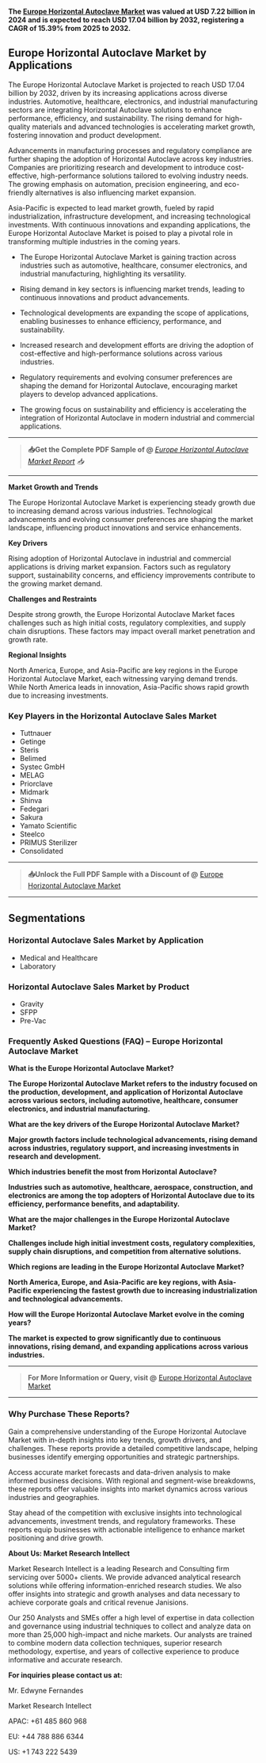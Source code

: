 <p><strong>The <a href="https://www.marketresearchintellect.com/download-sample/?rid=519323&amp;utm_source=Pulse-April-Europe&amp;utm_medium=852">Europe Horizontal Autoclave Market</a> was valued at USD 7.22 billion in 2024 and is expected to reach USD 17.04 billion by 2032, registering a CAGR of 15.39% from 2025 to 2032.</strong></p><h2>Europe Horizontal Autoclave Market by Applications&nbsp;</h2><p><p>The Europe Horizontal Autoclave Market is projected to reach USD 17.04 billion by 2032, driven by its increasing applications across diverse industries. Automotive, healthcare, electronics, and industrial manufacturing sectors are integrating Horizontal Autoclave solutions to enhance performance, efficiency, and sustainability. The rising demand for high-quality materials and advanced technologies is accelerating market growth, fostering innovation and product development.</p><p>Advancements in manufacturing processes and regulatory compliance are further shaping the adoption of Horizontal Autoclave across key industries. Companies are prioritizing research and development to introduce cost-effective, high-performance solutions tailored to evolving industry needs. The growing emphasis on automation, precision engineering, and eco-friendly alternatives is also influencing market expansion.</p><p>Asia-Pacific is expected to lead market growth, fueled by rapid industrialization, infrastructure development, and increasing technological investments. With continuous innovations and expanding applications, the Europe Horizontal Autoclave Market is poised to play a pivotal role in transforming multiple industries in the coming years.</p></p><ul><li><p>The Europe Horizontal Autoclave Market is gaining traction across industries such as automotive, healthcare, consumer electronics, and industrial manufacturing, highlighting its versatility.</p></li><li><p>Rising demand in key sectors is influencing market trends, leading to continuous innovations and product advancements.</p></li><li><p>Technological developments are expanding the scope of applications, enabling businesses to enhance efficiency, performance, and sustainability.</p></li><li><p>Increased research and development efforts are driving the adoption of cost-effective and high-performance solutions across various industries.</p></li><li><p>Regulatory requirements and evolving consumer preferences are shaping the demand for Horizontal Autoclave, encouraging market players to develop advanced applications.</p></li><li><p>The growing focus on sustainability and efficiency is accelerating the integration of Horizontal Autoclave in modern industrial and commercial applications.</p></li></ul><hr /><blockquote><p><strong><span class="font-[700]">📥Get the Complete PDF Sample of @ </span></strong><em><span class="font-[700]"><a href="https://www.marketresearchintellect.com/download-sample/?rid=519323&amp;utm_source=Pulse-April-Europe&amp;utm_medium=852" target="_blank" data-tracking-control-name="article-ssr-frontend-pulse_little-text-block" data-tracking-will-navigate="" data-test-link="">Europe Horizontal Autoclave Market Report</a>&nbsp;📥</span></em></p></blockquote><hr /><p class="" data-start="77" data-end="360"><strong data-start="77" data-end="105">Market Growth and Trends</strong></p><p class="" data-start="77" data-end="360">The Europe Horizontal Autoclave Market is experiencing steady growth due to increasing demand across various industries. Technological advancements and evolving consumer preferences are shaping the market landscape, influencing product innovations and service enhancements.</p><p class="" data-start="362" data-end="606"><strong data-start="362" data-end="377">Key Drivers</strong></p><p class="" data-start="362" data-end="606">Rising adoption of Horizontal Autoclave in industrial and commercial applications is driving market expansion. Factors such as regulatory support, sustainability concerns, and efficiency improvements contribute to the growing market demand.</p><p class="" data-start="608" data-end="849"><strong data-start="608" data-end="637">Challenges and Restraints</strong></p><p class="" data-start="608" data-end="849">Despite strong growth, the Europe Horizontal Autoclave Market faces challenges such as high initial costs, regulatory complexities, and supply chain disruptions. These factors may impact overall market penetration and growth rate.</p><p class="" data-start="851" data-end="1095"><strong data-start="851" data-end="872">Regional Insights</strong></p><p class="" data-start="851" data-end="1095">North America, Europe, and Asia-Pacific are key regions in the Europe Horizontal Autoclave Market, each witnessing varying demand trends. While North America leads in innovation, Asia-Pacific shows rapid growth due to increasing investments.</p><p><h3>Key Players in the Horizontal Autoclave Sales Market </h3><ul><li>Tuttnauer</li><li>Getinge</li><li>Steris</li><li>Belimed</li><li>Systec GmbH</li><li>MELAG</li><li>Priorclave</li><li>Midmark</li><li>Shinva</li><li>Fedegari</li><li>Sakura</li><li>Yamato Scientific</li><li>Steelco</li><li>PRIMUS Sterilizer</li><li>Consolidated</li></ul></p><hr /><blockquote><p><strong>📥Unlock the Full PDF Sample with a Discount of @</strong> <a href="https://www.marketresearchintellect.com/ask-for-discount/?rid=519323&amp;utm_source=Pulse-April-Europe&amp;utm_medium=852">Europe Horizontal Autoclave Market</a></p></blockquote><hr /><p><h2>Segmentations</h2><h3>Horizontal Autoclave Sales Market by Application</h3><ul><li>Medical and Healthcare</li><li>Laboratory</li></ul><h3>Horizontal Autoclave Sales Market by Product</h3><ul><li>Gravity</li><li>SFPP</li><li>Pre-Vac</li></ul></p><h3><strong>Frequently Asked Questions (FAQ) &ndash; Europe Horizontal Autoclave Market</strong></h3><p><strong>What is the Europe Horizontal Autoclave Market?</strong></p><p><strong>The Europe Horizontal Autoclave Market refers to the industry focused on the production, development, and application of Horizontal Autoclave across various sectors, including automotive, healthcare, consumer electronics, and industrial manufacturing.</strong></p><p><strong>What are the key drivers of the Europe Horizontal Autoclave Market?</strong></p><p><strong>Major growth factors include technological advancements, rising demand across industries, regulatory support, and increasing investments in research and development.</strong></p><p><strong>Which industries benefit the most from Horizontal Autoclave?</strong></p><p><strong>Industries such as automotive, healthcare, aerospace, construction, and electronics are among the top adopters of Horizontal Autoclave due to its efficiency, performance benefits, and adaptability.</strong></p><p><strong>What are the major challenges in the Europe Horizontal Autoclave Market?</strong></p><p><strong>Challenges include high initial investment costs, regulatory complexities, supply chain disruptions, and competition from alternative solutions.</strong></p><p><strong>Which regions are leading in the Europe Horizontal Autoclave Market?</strong></p><p><strong>North America, Europe, and Asia-Pacific are key regions, with Asia-Pacific experiencing the fastest growth due to increasing industrialization and technological advancements.</strong></p><p><strong>How will the Europe Horizontal Autoclave Market evolve in the coming years?</strong></p><p><strong>The market is expected to grow significantly due to continuous innovations, rising demand, and expanding applications across various industries.</strong></p><hr /><blockquote><p><span class="font-[700]"><strong>For More Information or Query, visit&nbsp;@</strong>&nbsp;</span><span class="font-[700]"><a href="https://www.marketresearchintellect.com/product/horizontal-autoclave-sales-market-size-and-forecast/?utm_source=Linkedin&utm_medium=852" target="_blank" data-tracking-control-name="article-ssr-frontend-pulse_little-text-block" data-tracking-will-navigate="" data-test-link="">Europe Horizontal Autoclave Market</a></span></p></blockquote><hr /><h3><strong data-start="0" data-end="31">Why Purchase These Reports?</strong></h3><p class="" data-start="35" data-end="297">Gain a comprehensive understanding of the Europe Horizontal Autoclave Market with in-depth insights into key trends, growth drivers, and challenges. These reports provide a detailed competitive landscape, helping businesses identify emerging opportunities and strategic partnerships.</p><p class="" data-start="299" data-end="540">Access accurate market forecasts and data-driven analysis to make informed business decisions. With regional and segment-wise breakdowns, these reports offer valuable insights into market dynamics across various industries and geographies.</p><p class="" data-start="542" data-end="784">Stay ahead of the competition with exclusive insights into technological advancements, investment trends, and regulatory frameworks. These reports equip businesses with actionable intelligence to enhance market positioning and drive growth.</p><p><strong><span class="font-[700]">About Us: Market Research Intellect</span></strong></p><p><span class="">Market Research Intellect is a leading Research and Consulting firm servicing over 5000+ clients. We provide advanced analytical research solutions while offering information-enriched research studies.&nbsp;</span>We also offer insights into strategic and growth analyses and data necessary to achieve corporate goals and critical revenue Janisions.</p><p><span class="">Our 250 Analysts and SMEs offer a high level of expertise in data collection and governance using industrial techniques to collect and analyze data on more than 25,000 high-impact and niche markets. Our analysts are trained to combine modern data collection techniques, superior research methodology, expertise, and years of collective experience to produce informative and accurate research.</span></p><p><strong>For inquiries please contact us at:</strong></p><p>Mr. Edwyne Fernandes</p><p>Market Research Intellect</p><p>APAC: +61 485 860 968</p><p>EU: +44 788 886 6344</p><p>US: +1 743 222 5439</p>